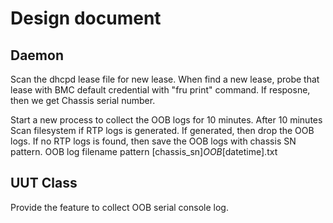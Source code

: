# Design document

## Daemon
Scan the dhcpd lease file for new lease. When find a new lease, probe that lease
with BMC default credential with "fru print" command. If resposne, then we get 
Chassis serial number. 

Start a new process to collect the OOB logs for 10 minutes. 
After 10 minutes
Scan filesystem if RTP logs is generated. If generated, then drop the OOB logs.
If no RTP logs is found, then save the OOB logs with chassis SN pattern.
OOB log filename pattern [chassis_sn]_OOB_[datetime].txt

## UUT Class

Provide the feature to collect OOB serial console log.